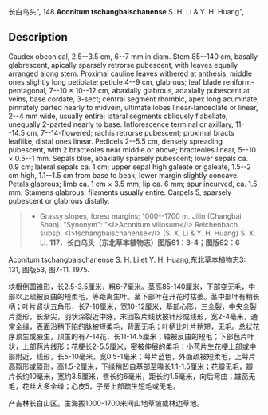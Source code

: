 长白乌头",
148.**Aconitum tschangbaischanense** S. H. Li & Y. H. Huang",

## Description
Caudex obconical, 2.5--3.5 cm, 6--7 mm in diam. Stem 85--140 cm, basally glabrescent, apically sparsely retrorse pubescent, with leaves equally arranged along stem. Proximal cauline leaves withered at anthesis, middle ones slightly long petiolate; petiole 4--9 cm, glabrous; leaf blade reniform-pentagonal, 7--10 × 10--12 cm, abaxially glabrous, adaxially pubescent at veins, base cordate, 3-sect; central segment rhombic, apex long acuminate, pinnately parted nearly to midvein, ultimate lobes linear-lanceolate or linear, 2--4 mm wide, usually entire; lateral segments obliquely flabellate, unequally 2-parted nearly to base. Inflorescence terminal or axillary, 11--14.5 cm, 7--14-flowered; rachis retrorse pubescent; proximal bracts leaflike, distal ones linear. Pedicels 2--5.5 cm, densely spreading pubescent, with 2 bracteoles near middle or above; bracteoles linear, 5--10 × 0.5--1 mm. Sepals blue, abaxially sparsely pubescent; lower sepals ca. 0.9 cm; lateral sepals ca. 1 cm; upper sepal high galeate or galeate, 1.5--2 cm high, 1.1--1.5 cm from base to beak, lower margin slightly concave. Petals glabrous; limb ca. 1 cm × 3.5 mm; lip ca. 6 mm; spur incurved, ca. 1.5 mm. Stamens glabrous; filaments usually entire. Carpels 5, sparsely pubescent or glabrous distally.

> * Grassy slopes, forest margins; 1000--1700 m. Jilin (Changbai Shan).
  "Synonym": "&lt;I&gt;Aconitum villosum&lt;/I&gt; Reichenbach subsp. &lt;I&gt;tschangbaischanense&lt;/I&gt; (S. X. Li &amp; Y. H. Huang) S. X. Li.
**117．长白乌头（东北草本植物志）图版61：3-4；图版62：6**

Aconitum tschangbaischanense S. H. Li et Y. H. Huang,东北草本植物志3: 131, 图版53, 图7-11. 1975.

块根倒圆锥形，长2.5-3.5厘米，粗6-7毫米。茎高85-140厘米，下部变无毛，中部以上疏被反曲的短柔毛，等距离生叶。茎下部叶在开花时枯萎。茎中部叶有稍长柄；叶片肾状五角形，长7-10厘米，宽10-12厘米，基部心形，三全裂，中央全裂片菱形，长渐尖，羽状深裂近中脉，末回裂片线状披针形或线形，宽2-4毫米，通常全缘，表面沿稍下陷的脉被短柔毛，背面无毛；叶柄比叶片稍短，无毛。总状花序顶生或腋生，顶生的有7-14花，长11-14.5厘米；轴被反曲的短毛；下部苞片叶状，上部苞片线形；花梗长2-5.5厘米，密被伸展的柔毛；小苞片生花梗上部或中部附近，线形，长5-10毫米，宽0.5-1毫米；萼片蓝色，外面疏被短柔毛，上萼片高盔形或盔形，高1.5-2厘米，下缘稍凹自基部至喙长1.1-1.5厘米；花瓣无毛，瓣片长约10毫米，宽约3.5厘米，唇长约6毫米，距长约1.5毫米，向后弯曲；雄蕊无毛，花丝大多全缘；心皮5，子房上部疏生短毛或无毛。

产吉林长白山区。生海拔1000-1700米间山地草坡或林边草地。
